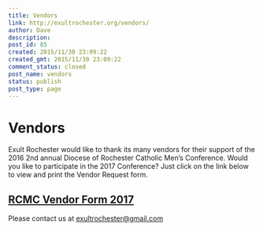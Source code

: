 ```yaml
---
title: Vendors
link: http://exultrochester.org/vendors/
author: Dave
description: 
post_id: 85
created: 2015/11/30 23:09:22
created_gmt: 2015/11/30 23:09:22
comment_status: closed
post_name: vendors
status: publish
post_type: page
---
```


# Vendors

Exult Rochester would like to thank its many vendors for their support of the 2016 2nd annual Diocese of Rochester Catholic Men’s Conference. Would you like to participate in the 2017 Conference? Just click on the link below to view and print the Vendor Request form. 

## [RCMC Vendor Form 2017](https://drive.google.com/file/d/0B_OjkcqEGkvHQUx1NFhGRVVlNzg/view?usp=sharing)

Please contact us at exultrochester@gmail.com
